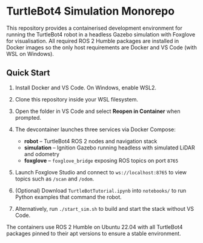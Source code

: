 # TurtleBot4 Simulation Monorepo

This repository provides a containerised development environment for
running the TurtleBot4 robot in a headless Gazebo simulation with
Foxglove for visualisation.  All required ROS 2 Humble packages are
installed in Docker images so the only host requirements are Docker and
VS Code (with WSL on Windows).

## Quick Start

1. Install Docker and VS Code.  On Windows, enable WSL2.
2. Clone this repository inside your WSL filesystem.
3. Open the folder in VS Code and select **Reopen in Container** when
   prompted.
4. The devcontainer launches three services via Docker Compose:
   - **robot** – TurtleBot4 ROS 2 nodes and navigation stack
   - **simulation** – Ignition Gazebo running headless with simulated
     LiDAR and odometry
   - **foxglove** – `foxglove_bridge` exposing ROS topics on port `8765`
5. Launch Foxglove Studio and connect to `ws://localhost:8765` to view
   topics such as `/scan` and `/odom`.
6. (Optional) Download `TurtleBotTutorial.ipynb` into `notebooks/` to
   run Python examples that command the robot.

7. Alternatively, run `./start_sim.sh` to build and start the stack without VS Code.


The containers use ROS 2 Humble on Ubuntu 22.04 with all TurtleBot4
packages pinned to their apt versions to ensure a stable environment.
